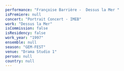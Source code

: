 ```yaml
---
performance: "Françoise Barrière -  Dessus la Mer "
isPremiere: null
concert: "Portrait Concert - IMEB"
work: "Dessus la Mer"
isCommission: false
isResidency: false
work_year: "1997"
ensemble: null
season: "GEM-FEST"
venue: "Drama Studio 1"
person: null
country: null
---
```


